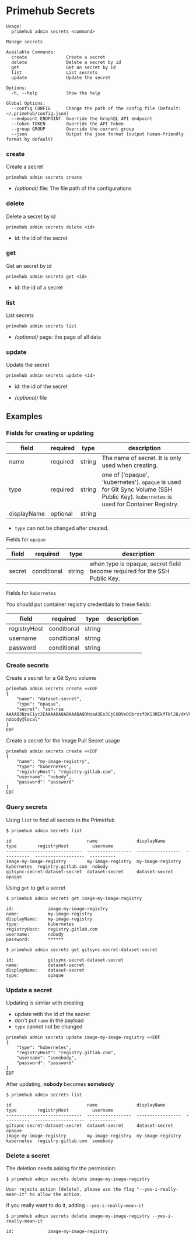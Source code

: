 
# <ADMIN> Primehub Secrets

```
Usage: 
  primehub admin secrets <command>

Manage secrets

Available Commands:
  create               Create a secret
  delete               Delete a secret by id
  get                  Get an secret by id
  list                 List secrets
  update               Update the secret

Options:
  -h, --help           Show the help

Global Options:
  --config CONFIG      Change the path of the config file (Default: ~/.primehub/config.json)
  --endpoint ENDPOINT  Override the GraphQL API endpoint
  --token TOKEN        Override the API Token
  --group GROUP        Override the current group
  --json               Output the json format (output human-friendly format by default)

```


### create

Create a secret


```
primehub admin secrets create
```
 

* *(optional)* file: The file path of the configurations




### delete

Delete a secret by id


```
primehub admin secrets delete <id>
```

* id: the id of the secret
 




### get

Get an secret by id


```
primehub admin secrets get <id>
```

* id: the id of a secret
 




### list

List secrets


```
primehub admin secrets list
```
 

* *(optional)* page: the page of all data




### update

Update the secret


```
primehub admin secrets update <id>
```

* id: the id of the secret
 

* *(optional)* file



 

## Examples

### Fields for creating or updating

| field | required | type | description |
| --- | --- | --- | --- |
| name | required | string | The name of secret. It is only used when creating. |
| type | required | string | one of ['opaque', 'kubernetes']. `opaque` is used for Git Sync Volume (SSH Public Key). `kubernetes` is used for Container Registry. |
| displayName | optional | string | |

* `type` can not be changed after created.

Fields for  `opaque`

| field | required | type | description |
| --- | --- | --- | --- |
| secret | conditional | string | when type is opaque, secret field become required for the SSH Public Key. |

Fields for  `kubernetes`

You should put container registry credentials to these fields:

| field | required | type | description |
| --- | --- | --- | --- |
| registryHost | conditional | string |  |
| username | conditional | string | |
| password | conditional | string | |

### Create secrets

Create a secret for a Git Sync volume

```
primehub admin secrets create <<EOF
{
    "name": "dataset-secret",
    "type": "opaque",
    "secret": "ssh-rsa AAAAB3NzaC1yc2EAAAADAQABAAABAQDNoaA3Eo3CjCUBVe0SbrzsfOKS3REkfTkl28/drVVW5B+NXaXH7b3p7xijL8RTFj/wXQggACY+rcNtMbYewgxpZd1OZSf52JkqPKUfPHhvl3jGgeSSSg3fn6LAbAS8Vv/ywRJVsLVsjQelM1OH3E64Mznt0qpl/gO//T2CgRNHTwBseFMOf0BNfkd+gsP046pNxwqMlLfytrt6UC4+0Rb6ZWgVfd/Ij4xzK1AB/3mJ8HEdoCRWvoI/IElTzcEvvK3Vrx1KtSugpfywTXjSAyJhRWO7RsvgLvBgkuKRWFYuGlDo/X84hSClCFagPZ7LmvxIEgGFsUn6XFgia7VAO+WD nobody@local"
}
EOF
```

Create a secret for the Image Pull Secret usage

```
primehub admin secrets create <<EOF
{
    "name": "my-image-registry",
    "type": "kubernetes",
    "registryHost": "registry.gitlab.com",
    "username": "nobody",
    "password": "password"
}
EOF
```

### Query secrets

Using `list` to find all secrets in the PrimeHub

```
$ primehub admin secrets list

id                             name               displayName        type        registryHost         username
-----------------------------  -----------------  -----------------  ----------  -------------------  ----------
image-my-image-registry        my-image-registry  my-image-registry  kubernetes  registry.gitlab.com  nobody
gitsync-secret-dataset-secret  dataset-secret     dataset-secret     opaque
```

Using `get` to get a secret

```
$ primehub admin secrets get image-my-image-registry

id:             image-my-image-registry
name:           my-image-registry
displayName:    my-image-registry
type:           kubernetes
registryHost:   registry.gitlab.com
username:       nobody
password:       ******
```

```
$ primehub admin secrets get gitsync-secret-dataset-secret

id:             gitsync-secret-dataset-secret
name:           dataset-secret
displayName:    dataset-secret
type:           opaque
```

### Update a secret

Updating is similar with creating

* update with the id of the secret
* don't put `name` in the payload
* `type` cannot not be changed

```
primehub admin secrets update image-my-image-registry <<EOF
{
    "type": "kubernetes",
    "registryHost": "registry.gitlab.com",
    "username": "somebody",
    "password": "password"
}
EOF
```

After updating, **nobody** becomes **somebody**

```
$ primehub admin secrets list

id                             name               displayName        type        registryHost         username
-----------------------------  -----------------  -----------------  ----------  -------------------  ----------
gitsync-secret-dataset-secret  dataset-secret     dataset-secret     opaque
image-my-image-registry        my-image-registry  my-image-registry  kubernetes  registry.gitlab.com  somebody
```

### Delete a secret

The deletion needs asking for the permission:

```
$ primehub admin secrets delete image-my-image-registry

User rejects action [delete], please use the flag "--yes-i-really-mean-it" to allow the action.
```

If you really want to do it, adding `--yes-i-really-mean-it`

```
$ primehub admin secrets delete image-my-image-registry --yes-i-really-mean-it

id:             image-my-image-registry
```